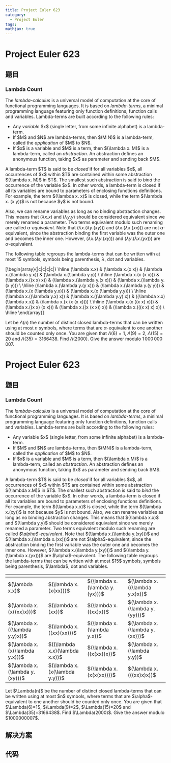 ```yaml
---
title: Project Euler 623
category:
  - Project Euler
tags:
mathjax: true
---
```

<escape><!-- more --></escape>
    
# Project Euler 623
## 题目
### Lambda Count


The <i>lambda-calculus</i> is a universal model of computation at the core of functional programming languages. It is based on <i>lambda-terms</i>, a minimal programming language featuring only function definitions, function calls and variables. Lambda-terms are built according to the following rules:
<ul><li>Any <i>variable</i> $x$ (single letter, from some infinite alphabet) is a lambda-term.</li>
<li>If $M$ and $N$ are lambda-terms, then $(M N)$ is a lambda-term, called the <i>application</i> of $M$ to $N$.</li>
<li>If $x$ is a variable and $M$ is a term, then $(\lambda x. M)$ is a lambda-term, called an <i>abstraction</i>. An abstraction defines an anonymous function, taking $x$ as parameter and sending back $M$.</li>
</ul>A lambda-term $T$ is said to be <i>closed</i> if for all variables $x$, all occurrences of $x$ within $T$ are contained within some abstraction $(\lambda x. M)$ in $T$. The smallest such abstraction is said to <i>bind</i> the occurrence of the variable $x$. In other words, a lambda-term is closed if all its variables are bound to parameters of enclosing functions definitions. For example, the term $(\lambda x. x)$ is closed, while the term $(\lambda x. (x y))$ is not because $y$ is not bound.

Also, we can rename variables as long as no binding abstraction changes. This means that $(\lambda x. x)$ and $(\lambda y. y)$ should be considered equivalent since we merely renamed a parameter. Two terms equivalent modulo such renaming are called <i>$\alpha$-equivalent</i>. Note that $(\lambda x. (\lambda y. (x y)))$ and $(\lambda x. (\lambda x. (x x)))$ are not $\alpha$-equivalent, since the abstraction binding the first variable was the outer one and becomes the inner one. However, $(\lambda x. (\lambda y. (x y)))$ and $(\lambda y. (\lambda x. (y x)))$ are $\alpha$-equivalent.

The following table regroups the lambda-terms that can be written with at most $15$ symbols, symbols being parenthesis, $\lambda$, dot and variables.

\[\begin{array}{|c|c|c|c|}
\hline
(\lambda x.x) &amp; (\lambda x.(x x)) &amp; (\lambda x.(\lambda y.x)) &amp; (\lambda x.(\lambda y.y)) \\
\hline
(\lambda x.(x (x x))) &amp; (\lambda x.((x x) x)) &amp; (\lambda x.(\lambda y.(x x))) &amp; (\lambda x.(\lambda y.(x y))) \\
\hline
(\lambda x.(\lambda y.(y x))) &amp; (\lambda x.(\lambda y.(y y))) &amp; (\lambda x.(x (\lambda y.x))) &amp; (\lambda x.(x (\lambda y.y))) \\
\hline
(\lambda x.((\lambda y.x) x)) &amp; (\lambda x.((\lambda y.y) x)) &amp; ((\lambda x.x) (\lambda x.x)) &amp; (\lambda x.(x (x (x x)))) \\
\hline
(\lambda x.(x ((x x) x))) &amp; (\lambda x.((x x) (x x))) &amp; (\lambda x.((x (x x)) x)) &amp; (\lambda x.(((x x) x) x)) \\
\hline
\end{array}\]

Let be $\Lambda(n)$ the number of distinct closed lambda-terms that can be written using at most $n$ symbols, where terms that are $\alpha$-equivalent to one another should be counted only once. You are given that $\Lambda(6) = 1$, $\Lambda(9) = 2$, $\Lambda(15) = 20$ and $\Lambda(35) = 3166438$.
Find $\Lambda(2000)$. Give the answer modulo $1\,000\,000\,007$.



# Project Euler 623
## 题目
### Lambda Count

The <i>lambda-calculus</i> is a universal model of computation at the core of functional programming languages. It is based on <i>lambda-terms</i>, a minimal programming language featuring only function definitions, function calls and variables. Lambda-terms are built according to the following rules:
<ul>
<li>Any variable $x$ (single letter, from some infinite alphabet) is a lambda-term.</li>
<li>If $M$ and $N$ are lambda-terms, then $(MN)$ is a lambda-term, called the <i>application</i> of $M$ to $N$.</li>
<li>If $x$ is a variable and $M$ is a term, then $(\lambda x.M)$ is a lambda-term, called an <i>abstraction</i>. An abstraction defines an anonymous function, taking $x$ as parameter and sending back $M$.</li>
</ul>
A lambda-term $T$ is said to be <i>closed</i> if for all variables $x$, all occurrences of $x$ within $T$ are contained within some abstraction $(\lambda x.M)$ in $T$. The smallest such abstraction is said to <i>bind</i> the occurrence of the variable $x$. In other words, a lambda-term is closed if all its variables are bound to parameters of enclosing functions definitions. For example, the term $(\lambda x.x)$ is closed, while the term $(\lambda x.(xy))$ is not because $y$ is not bound.
Also, we can rename variables as long as no binding abstraction changes. This means that $(\lambda x.x)$ and $(\lambda y.y)$ should be considered equivalent since we merely renamed a parameter. Two terms equivalent modulo such renaming are called <i>$\alpha$-equivalent</i>. Note that $(\lambda x.(\lambda y.(xy)))$ and $(\lambda x.(\lambda x.(xx)))$ are not $\alpha$-equivalent, since the abstraction binding the first variable was the outer one and becomes the inner one. However, $(\lambda x.(\lambda y.(xy)))$ and $(\lambda y.(\lambda x.(yx)))$ are $\alpha$-equivalent.
The following table regroups the lambda-terms that can be written with at most $15$ symbols, symbols being parenthesis, $\lambda$, dot and variables.
<table>
<thead>
<tr>
<th></th>
<th></th>
<th></th>
<th></th>
</tr>
</thead>
<tbody><tr>
<td>$(\lambda x.x)$</td>
<td>$(\lambda x.(x(xx)))$</td>
<td>$(\lambda x.(\lambda y.(yx)))$</td>
<td>$(\lambda x.((\lambda y.x)x))$</td>
</tr>
<tr>
<td>$(\lambda x.(x((xx)x)))$</td>
<td>$(\lambda x.(xx))$</td>
<td>$(\lambda x.((xx)x))$</td>
<td>$(\lambda x.(\lambda y.(yy)))$</td>
</tr>
<tr>
<td>$(\lambda x.((\lambda y.y)x))$</td>
<td>$(\lambda x.((xx)(xx)))$</td>
<td>$(\lambda x.(\lambda y.x))$</td>
<td>$(\lambda x.(\lambda y.(xx)))$</td>
</tr>
<tr>
<td>$(\lambda x.(x(\lambda y.x)))$</td>
<td>$((\lambda x.x)(\lambda x.x))$</td>
<td>$(\lambda x.((x(xx))x))$</td>
<td>$(\lambda x.(\lambda y.y))$</td>
</tr>
<tr>
<td>$(\lambda x.(\lambda y.(xy)))$</td>
<td>$(\lambda x.(x(\lambda y.y)))$</td>
<td>$(\lambda x.(x(x(xx))))$</td>
<td>$(\lambda x.(((xx)x)x))$</td>
</tr>
</tbody></table>
Let $\Lambda(n)$ be the number of distinct closed lambda-terms that can be written using at most $n$ symbols, where terms that are $\alpha$-equivalent to one another should be counted only once. You are given that $\Lambda(6)=1$, $\Lambda(9)=2$, $\Lambda(15)=20$ and $\Lambda(35)=3166438$.
Find $\Lambda(2000)$. Give the answer modulo $1000000007$.


## 解决方案


## 代码


